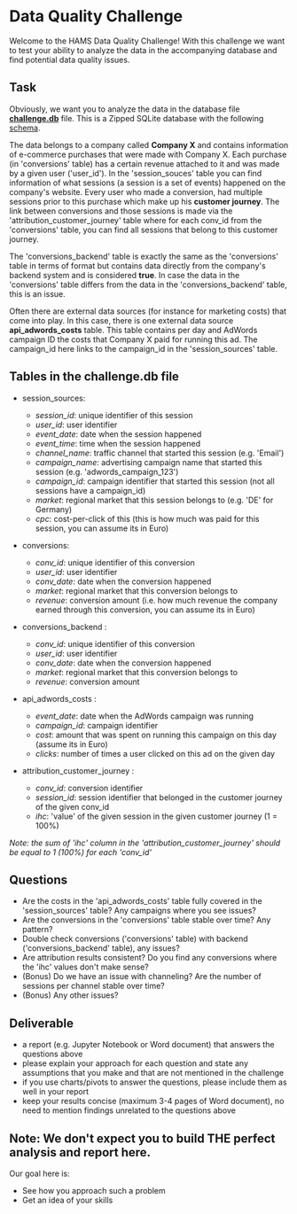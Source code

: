 # Data Quality Challenge

Welcome to the HAMS Data Quality Challenge! With this challenge we want to test your ability to analyze the data in the accompanying database and find potential data quality issues.


## Task
Obviously, we want you to analyze the data in the database file **[challenge.db](challenge.zip)** file. This is a Zipped SQLite database with the following [schema](challenge_db_create.sql).

The data belongs to a company called **Company X** and contains information of e-commerce purchases that were made with Company X. Each purchase (in 'conversions' table) has a certain revenue attached to it and was made by a given user ('user_id'). In the 'session_souces' table you can find information of what sessions (a session is a set of events) happened on the company's website. 
Every user who made a conversion, had multiple sessions prior to this purchase which make up his **customer journey**. The link between conversions and those sessions is made via the 'attribution_customer_journey' table where for each conv_id from the 'conversions' table, you can find all sessions that belong to this customer journey.

The 'conversions_backend' table is exactly the same as the 'conversions' table in terms of format but contains data directly from the company's backend system and is considered **true**. In case the data in the 'conversions' table differs from the data in the 'conversions_backend' table, this is an issue.  

Often there are external data sources (for instance for marketing costs) that come into play. In this case, there is one external data source **api_adwords_costs** table. This table contains per day and AdWords campaign ID the costs that Company X paid for running this ad.
The campaign_id here links to the campaign_id in the 'session_sources' table.


## Tables in the challenge.db file

* session_sources:
    * *session_id*: unique identifier of this session
    * *user_id*: user identifier
    * *event_date*: date when the session happened
    * *event_time*: time when the session happened
    * *channel_name*: traffic channel that started this session (e.g. 'Email')
    * *campaign_name*: advertising campaign name that started this session (e.g. 'adwords_campaign_123')
    * *campaign_id*: campaign identifier that started this session (not all sessions have a campaign_id)
    * *market*: regional market that this session belongs to (e.g. 'DE' for Germany) 
    * *cpc*: cost-per-click of this (this is how much was paid for this session, you can assume its in Euro)

* conversions:
    * *conv_id*: unique identifier of this conversion
    * *user_id*: user identifier
    * *conv_date*: date when the conversion happened
    * *market*: regional market that this conversion belongs to
    * *revenue*: conversion amount (i.e. how much revenue the company earned through this conversion, you can assume its in Euro)

* conversions_backend :
    * *conv_id*: unique identifier of this conversion
    * *user_id*: user identifier
    * *conv_date*: date when the conversion happened
    * *market*: regional market that this conversion belongs to
    * *revenue*: conversion amount

* api_adwords_costs :
    * *event_date*: date when the AdWords campaign was running 
    * *campaign_id*: campaign identifier
    * *cost*: amount that was spent on running this campaign on this day (assume its in Euro)
    * *clicks*: number of times a user clicked on this ad on the given day

* attribution_customer_journey :
    * *conv_id*: conversion identifier 
    * *session_id*: session identifier that belonged in the customer journey of the given conv_id
    * *ihc*: 'value' of the given session in the given customer journey (1 = 100%)

*Note: the sum of 'ihc' column in the 'attribution_customer_journey' should be equal to 1 (100%) for each 'conv_id'*

## Questions
* Are the costs in the 'api_adwords_costs' table fully covered in the 'session_sources' table? Any campaigns where you see issues?
* Are the conversions in the 'conversions' table stable over time? Any pattern?
* Double check conversions ('conversions' table) with backend ('conversions_backend' table), any issues?
* Are attribution results consistent? Do you find any conversions where the 'ihc' values don't make sense?
* (Bonus) Do we have an issue with channeling? Are the number of sessions per channel stable over time?
* (Bonus) Any other issues?

## Deliverable

- a report (e.g. Jupyter Notebook or Word document) that answers the questions above
- please explain your approach for each question and state any assumptions that you make and that are not mentioned in the challenge
- if you use charts/pivots to answer the questions, please include them as well in your report
- keep your results concise (maximum 3-4 pages of Word document), no need to mention findings unrelated to the questions above


## Note: We don't expect you to build THE perfect analysis and report here.
Our goal here is:
* See how you approach such a problem
* Get an idea of your skills
